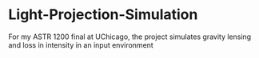 # Light-Projection-Simulation
For my ASTR 1200 final at UChicago, the project simulates gravity lensing and loss in intensity in an input environment 
